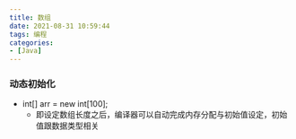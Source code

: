 ```yaml
---
title: 数组
date: 2021-08-31 10:59:44
tags: 编程
categories:
- [Java]
---
```


### 动态初始化
* int[] arr = new int[100];
    * 即设定数组长度之后，编译器可以自动完成内存分配与初始值设定，初始值跟数据类型相关
